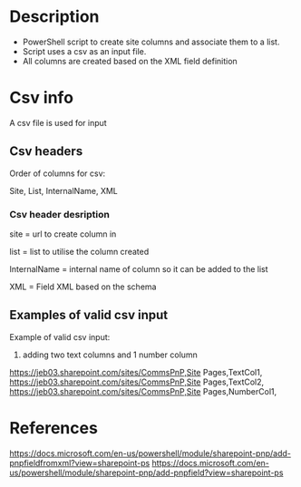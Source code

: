 # Description
* PowerShell script to create site columns and associate them to a list.
* Script uses a csv as an input file.
* All columns are created based on the XML field definition

# Csv info
A csv file is used for input

## Csv headers
Order of columns for csv:

Site, List, InternalName, XML

### Csv header desription
site = url to create column in

list = list to utilise the column created

InternalName = internal name of column so it can be added to the list

XML = Field XML based on the schema

## Examples of valid csv input
Example of valid csv input:

1) adding two text columns and 1 number column

https://jeb03.sharepoint.com/sites/CommsPnP,Site Pages,TextCol1,<Field ID="{}" Type="Text" Name="TextCol1" DisplayName="Text Col 1" StaticName="TextCol1" Group="Test" Required="FALSE"/>
https://jeb03.sharepoint.com/sites/CommsPnP,Site Pages,TextCol2,<Field ID="{}" Type="Text" Name="TextCol2" DisplayName="Text Col 2" StaticName="TextCol28" Group="Test" Required="FALSE"/>
https://jeb03.sharepoint.com/sites/CommsPnP,Site Pages,NumberCol1,<Field ID="{}" Type="Number" Name="NumberCol1" DisplayName="Number Col 1" StaticName="NumberCol1" Group="Test" Required="FALSE"/>

# References

https://docs.microsoft.com/en-us/powershell/module/sharepoint-pnp/add-pnpfieldfromxml?view=sharepoint-ps
https://docs.microsoft.com/en-us/powershell/module/sharepoint-pnp/add-pnpfield?view=sharepoint-ps

